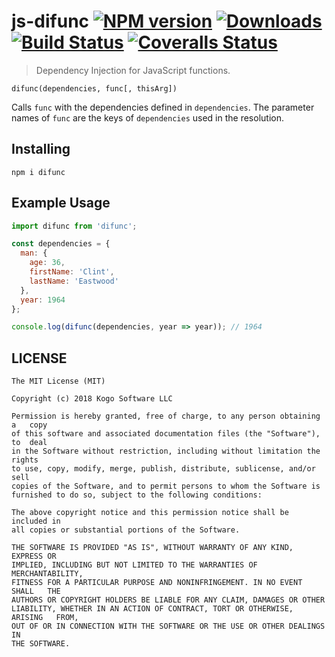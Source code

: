 # js-difunc [![NPM version][npm-image]][npm-url] [![Downloads][downloads-image]][npm-url] [![Build Status][travis-image]][travis-url] [![Coveralls Status][coveralls-image]][coveralls-url]
> Dependency Injection for JavaScript functions.

`difunc(dependencies, func[, thisArg])`

Calls `func` with the dependencies defined in `dependencies`.  The parameter names
of `func` are the keys of `dependencies` used in the resolution.

## Installing

```
npm i difunc
```

## Example Usage

```js
import difunc from 'difunc';

const dependencies = {
  man: {
    age: 36,
    firstName: 'Clint',
    lastName: 'Eastwood'
  },
  year: 1964
};

console.log(difunc(dependencies, year => year)); // 1964

```


## LICENSE
``````
The MIT License (MIT)

Copyright (c) 2018 Kogo Software LLC

Permission is hereby granted, free of charge, to any person obtaining a   copy
of this software and associated documentation files (the "Software"), to  deal
in the Software without restriction, including without limitation the     rights
to use, copy, modify, merge, publish, distribute, sublicense, and/or sell
copies of the Software, and to permit persons to whom the Software is
furnished to do so, subject to the following conditions:

The above copyright notice and this permission notice shall be included in
all copies or substantial portions of the Software.

THE SOFTWARE IS PROVIDED "AS IS", WITHOUT WARRANTY OF ANY KIND, EXPRESS OR
IMPLIED, INCLUDING BUT NOT LIMITED TO THE WARRANTIES OF MERCHANTABILITY,
FITNESS FOR A PARTICULAR PURPOSE AND NONINFRINGEMENT. IN NO EVENT SHALL   THE
AUTHORS OR COPYRIGHT HOLDERS BE LIABLE FOR ANY CLAIM, DAMAGES OR OTHER
LIABILITY, WHETHER IN AN ACTION OF CONTRACT, TORT OR OTHERWISE, ARISING   FROM,
OUT OF OR IN CONNECTION WITH THE SOFTWARE OR THE USE OR OTHER DEALINGS IN
THE SOFTWARE.
``````

[downloads-image]: http://img.shields.io/npm/dm/express-openapi.svg
[npm-url]: https://npmjs.org/package/express-openapi
[npm-image]: http://img.shields.io/npm/v/express-openapi.svg

[travis-url]: https://travis-ci.org/kogosoftwarellc/express-openapi
[travis-image]: http://img.shields.io/travis/kogosoftwarellc/express-openapi.svg

[coveralls-url]: https://coveralls.io/r/kogosoftwarellc/express-openapi
[coveralls-image]: http://img.shields.io/coveralls/kogosoftwarellc/express-openapi/master.svg
